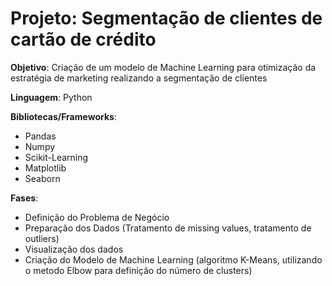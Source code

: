 # Projeto: Segmentação de clientes de cartão de crédito

**Objetivo**: Criação de um modelo de Machine Learning para otimização da estratégia de marketing realizando a segmentação de clientes

**Linguagem**: Python

**Bibliotecas/Frameworks**: 

- Pandas
- Numpy
- Scikit-Learning
- Matplotlib
- Seaborn

**Fases**:

- Definição do Problema de Negócio
- Preparação dos Dados (Tratamento de missing values, tratamento de outliers)
- Visualização dos dados
- Criação do Modelo de Machine Learning (algoritmo K-Means, utilizando o metodo Elbow para definição do número de clusters)

